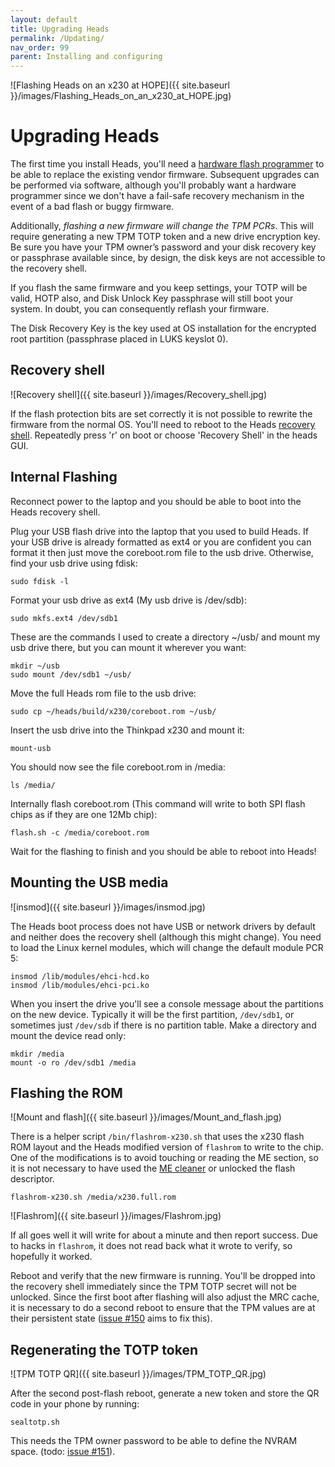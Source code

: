 ```yaml
---
layout: default
title: Upgrading Heads
permalink: /Updating/
nav_order: 99
parent: Installing and configuring
---
```


![Flashing Heads on an x230 at HOPE]({{ site.baseurl }}/images/Flashing_Heads_on_an_x230_at_HOPE.jpg)

Upgrading Heads
===

The first time you install Heads, you'll need a
[hardware flash programmer](https://trmm.net/SPI_flash) to be able to
replace the existing vendor firmware.  Subsequent upgrades can be
performed via software, although you'll probably want a hardware programmer
since we don't have a fail-safe recovery mechanism in the event of
a bad flash or buggy firmware.

Additionally, *flashing a new firmware will change the TPM PCRs*. This will require generating a new TPM TOTP token and a new drive encryption key. Be sure you have your TPM owner’s password and your disk recovery key or passphrase available since, by design, the disk keys are not accessible to the recovery shell.

If you flash the same firmware and you keep settings, your TOTP will be valid, HOTP also, and Disk Unlock Key passphrase will still boot your system. In doubt, you can consequently reflash your firmware.

The Disk Recovery Key is the key used at OS installation for the encrypted root partition (passphrase placed in LUKS keyslot 0).


Recovery shell
---

![Recovery shell]({{ site.baseurl }}/images/Recovery_shell.jpg)

If the flash protection bits are set correctly it is not possible to
rewrite the firmware from the normal OS.  You'll need to reboot
to the Heads [recovery shell](/RecoveryShell/).  Repeatedly press 'r' on boot or choose 'Recovery Shell' in the heads GUI.

Internal Flashing
---

Reconnect power to the laptop and you should be able to boot into the Heads
 recovery shell.

Plug your USB flash drive into the laptop that you used to build Heads. If your
 USB drive is already formatted as ext4 or you are confident you can format it
 then just move the coreboot.rom file to the usb drive. Otherwise, find your usb
 drive using fdisk:

```shell
sudo fdisk -l
```

Format your usb drive as ext4 (My usb drive is /dev/sdb):

```shell
sudo mkfs.ext4 /dev/sdb1
```

These are the commands I used to create a directory ~/usb/ and mount my usb
 drive there, but you can mount it wherever you want:

```shell
mkdir ~/usb
sudo mount /dev/sdb1 ~/usb/
```

Move the full Heads rom file to the usb drive:

```shell
sudo cp ~/heads/build/x230/coreboot.rom ~/usb/
```

Insert the usb drive into the Thinkpad x230 and mount it:

```shell
mount-usb
```

You should now see the file coreboot.rom in /media:

```shell
ls /media/
```

Internally flash coreboot.rom (This command will write to both SPI flash chips
  as if they are one 12Mb chip):

```shell
flash.sh -c /media/coreboot.rom
```

Wait for the flashing to finish and you should be able to reboot into Heads!

Mounting the USB media
---

![insmod]({{ site.baseurl }}/images/insmod.jpg)

The Heads boot process does not have USB or network drivers by default
and neither does the recovery shell (although this might change).
You need to load the Linux kernel modules, which will change the
default module PCR 5:

```shell
insmod /lib/modules/ehci-hcd.ko
insmod /lib/modules/ehci-pci.ko
```

When you insert the drive you'll see a console message about the partitions
on the new device.  Typically it will be the first partition, `/dev/sdb1`,
or sometimes just `/dev/sdb` if there is no partition table.  Make a
directory and mount the device read only:

```shell
mkdir /media
mount -o ro /dev/sdb1 /media
```

Flashing the ROM
---

![Mount and flash]({{ site.baseurl }}/images/Mount_and_flash.jpg)

There is a helper script `/bin/flashrom-x230.sh` that uses the x230
flash ROM layout and the Heads modified version of `flashrom` to
write to the chip.  One of the modifications is to avoid touching or
reading the ME section, so it is not necessary to have used the
[ME cleaner](/Clean-the-ME-firmware/) or unlocked the flash descriptor.

```shell
flashrom-x230.sh /media/x230.full.rom
```

![Flashrom]({{ site.baseurl }}/images/Flashrom.jpg)

If all goes well it will write for about a minute and then report
success.  Due to hacks in `flashrom`, it does not read back what it
wrote to verify, so hopefully it worked.

Reboot and verify that the new firmware is running.  You'll be dropped
into the recovery shell immediately since the TPM TOTP secret will not
be unlocked.  Since the first boot after flashing will also adjust
the MRC cache, it is necessary to do a second reboot to ensure that
the TPM values are at their persistent state
([issue #150](https://github.com/osresearch/heads/issues/150) aims to fix this).

Regenerating the TOTP token
---

![TPM TOTP QR]({{ site.baseurl }}/images/TPM_TOTP_QR.jpg)

After the second post-flash reboot, generate a new token and store the
QR code in your phone by running:

```shell
sealtotp.sh
```

This needs the TPM owner password to be able to define the NVRAM space.
(todo: [issue #151](https://github.com/osresearch/heads/issues/151)).
